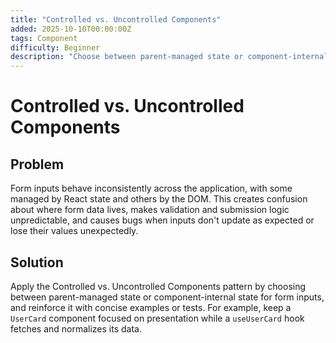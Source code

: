 ```yaml
---
title: "Controlled vs. Uncontrolled Components"
added: 2025-10-10T00:00:00Z
tags: Component
difficulty: Beginner
description: "Choose between parent-managed state or component-internal state for form inputs."
---
```

# Controlled vs. Uncontrolled Components

## Problem

Form inputs behave inconsistently across the application, with some managed by React state and others by the DOM. This creates confusion about where form data lives, makes validation and submission logic unpredictable, and causes bugs when inputs don't update as expected or lose their values unexpectedly.

## Solution

Apply the Controlled vs. Uncontrolled Components pattern by choosing between parent-managed state or component-internal state for form inputs, and reinforce it with concise examples or tests. For example, keep a `UserCard` component focused on presentation while a `useUserCard` hook fetches and normalizes its data.
